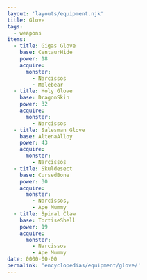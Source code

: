 ```yaml
---
layout: 'layouts/equipment.njk'
title: Glove
tags:
  - weapons
items:
  - title: Gigas Glove
    base: CentaurHide
    power: 18
    acquire:
      monster:
        - Narcissos
        - Molebear
  - title: Holy Glove
    base: DragonSkin
    power: 32
    acquire:
      monster:
        - Narcissos
  - title: Salesman Glove
    base: AltenaAlloy
    power: 43
    acquire:
      monster:
        - Narcissos
  - title: Skuldesect
    base: CursedBone
    power: 30
    acquire:
      monster:
        - Narcissos,
        - Ape Mummy
  - title: Spiral Claw
    base: TortiseShell
    power: 19
    acquire:
      monster:
        - Narcissos
        - Ape Mummy
date: 0000-00-00
permalink: 'encyclopedias/equipment/glove/'
---
```

